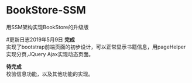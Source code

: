 # BookStore-SSM
用SSM架构实现BookStore的升级版

#更新日志2019年5月9日
**完成**  
实现了bootstrap前端页面的初步设计，可以正常显示书籍信息，用pageHelper实现分页,JQuery Ajax实现动态页面。

**待完成**    
校验信息功能，以及其他功能的实现。